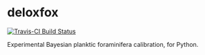 # deloxfox

[![Travis-CI Build Status](https://travis-ci.org/brews/deloxfox.svg?branch=master)](https://travis-ci.org/brews/deloxfox)

Experimental Bayesian planktic foraminifera calibration, for Python.

